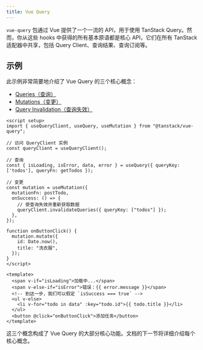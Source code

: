 ```yaml
---
title: Vue Query
---
```


`vue-query` 包通过 Vue 提供了一个一流的 API，用于使用 TanStack Query。然而，你从这些 hooks 中获得的所有基本原语都是核心 API，它们在所有 TanStack 适配器中共享，包括 Query Client、查询结果、查询订阅等。

## 示例

此示例非常简要地介绍了 Vue Query 的三个核心概念：

- [Queries（查询）](guides/queries)
- [Mutations（变更）](guides/mutations)
- [Query Invalidation（查询失效）](guides/query-invalidation)

```vue
<script setup>
import { useQueryClient, useQuery, useMutation } from "@tanstack/vue-query";

// 访问 QueryClient 实例
const queryClient = useQueryClient();

// 查询
const { isLoading, isError, data, error } = useQuery({ queryKey: ['todos'], queryFn: getTodos });

// 变更
const mutation = useMutation({
  mutationFn: postTodo,
  onSuccess: () => {
    // 使查询失效并重新获取数据
    queryClient.invalidateQueries({ queryKey: ["todos"] });
  },
});

function onButtonClick() {
  mutation.mutate({
    id: Date.now(),
    title: "洗衣服",
  });
}
</script>

<template>
  <span v-if="isLoading">加载中...</span>
  <span v-else-if="isError">错误：{{ error.message }}</span>
  <!-- 到这一步，我们可以假定 `isSuccess === true` -->
  <ul v-else>
    <li v-for="todo in data" :key="todo.id">{{ todo.title }}</li>
  </ul>
  <button @click="onButtonClick">添加任务</button>
</template>
```

这三个概念构成了 Vue Query 的大部分核心功能。文档的下一节将详细介绍每个核心概念。
